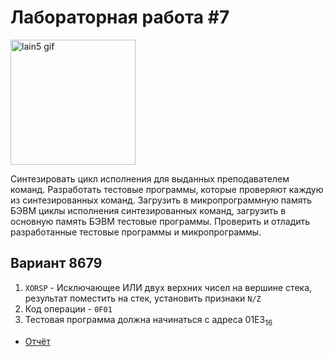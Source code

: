 # Лабораторная работа #7

<img alt="lain5 gif" src="https://github.com/maxbarsukov/itmo/blob/master/.docs/lain5.gif" height="200">

Синтезировать цикл исполнения для выданных преподавателем команд. Разработать тестовые программы, которые проверяют каждую из синтезированных команд. Загрузить в микропрограммную память БЭВМ циклы исполнения синтезированных команд, загрузить в основную память БЭВМ тестовые программы. Проверить и отладить разработанные тестовые программы и микропрограммы.

## Вариант 8679

1. `XORSP` - Исключающее ИЛИ двух верхних чисел на вершине стека, результат поместить на стек, установить признаки `N/Z`
2. Код операции - `0F01`
3. Тестовая программа должна начинаться с адреса 01E3<sub>16</sub>


- [Отчёт](./docs/report.pdf)
